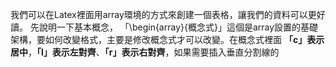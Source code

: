 我們可以在Latex裡面用array環境的方式來創建一個表格，讓我們的資料可以更好讀。
先說明一下基本概念，
「\\begin{array}{概念式}」這個是array設置的基礎架構，要如何改變格式，主要是修改概念式才可以改變。在概念式裡面 **「c」表示居中**，**「l」表示左對齊**、**「r」表示右對齊**，如果需要插入垂直分割線的